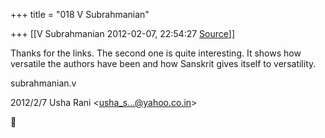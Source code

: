 +++
title = "018 V Subrahmanian"

+++
[[V Subrahmanian	2012-02-07, 22:54:27 [Source](https://groups.google.com/g/bvparishat/c/bGxE4ZjKQYo)]]



Thanks for the links. The second one is quite interesting. It shows how versatile the authors have been and how Sanskrit gives itself to versatility. 

  

subrahmanian.v  
  

2012/2/7 Usha Rani \<[usha_s...@yahoo.co.in]()\>



